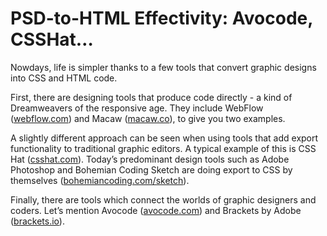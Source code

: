 PSD-to-HTML Effectivity: Avocode, CSSHat…
=========================================

Nowdays, life is simpler thanks to a few tools that convert graphic designs into
CSS and HTML code.

First, there are designing tools that produce code directly - a kind of
Dreamweavers of the responsive age. They include WebFlow
([webflow.com](https://webflow.com/)) and Macaw
([macaw.co](http://macaw.co)), to give you two examples.

A slightly different approach can be seen when using tools that add export
functionality to traditional graphic editors. A typical example of this is CSS
Hat ([csshat.com](https://csshat.com/)). Today’s predominant design tools such
as Adobe Photoshop and Bohemian Coding Sketch are doing export to CSS by
themselves ([bohemiancoding.com/sketch](http://bohemiancoding.com/sketch/)).

Finally, there are tools which connect the worlds of graphic designers and
coders. Let’s mention Avocode ([avocode.com](http://avocode.com/)) and
Brackets by Adobe ([brackets.io](http://brackets.io/)).
